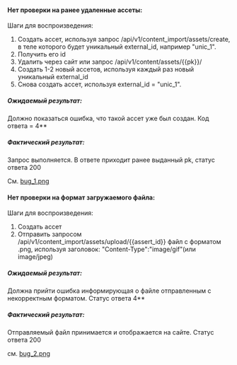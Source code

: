 #### Нет проверки на ранее удаленные ассеты:
   Шаги для воспроизведения:

1. Создать ассет, используя запрос /api/v1/content_import/assets/create, в теле которого будет
  уникальный external_id, например "unic_1".
2. Получить его id
3. Удалить через сайт или запрос /api/v1/content/assets/{{pk}}/
4. Создать 1-2 новый ассетов, используя каждый раз новый уникальный external_id
5. Снова создать ассет, используя external_id = "unic_1".

##### Ожидаемый результат:

Должно показаться ошибка, что такой ассет уже был создан. Код ответа = 4**

##### Фактический результат:

Запрос выполняется. В ответе приходит ранее выданный pk, статус ответа 200

См. [bug_1.png](finded_bugs/bug_1.png)

#### Нет проверки на формат загружаемого файла:
   Шаги для воспроизведения:

1. Создать ассет
2. Отправить запросом /api/v1/content_import/assets/upload/{{assert_id}} файл с форматом .png, используя заголовок:
  "Content-Type":"image/gif"(или image/jpeg)

##### Ожидаемый результат:

Должна прийти ошибка информирующая о файле отправленным с некорректным форматом. Статус ответа 4**

##### Фактический результат:

Отправляемый файл принимается и отображается на сайте. Статус ответа 200

см. [bug_2.png](finded_bugs/bug_2.png)